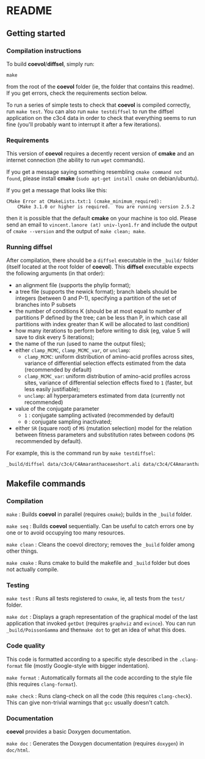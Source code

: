 # README #

## Getting started ##

### Compilation instructions ###
To build __coevol__/__diffsel__, simply run:

`make`

from the root of the __coevol__ folder (ie, the folder that contains this readme).
If you get errors, check the requirements section below.

To run a series of simple tests to check that __coevol__ is compiled correctly, run `make test`.
You can also run `make testdiffsel` to run the diffsel application on the c3c4 data in order to
check that everything seems to run fine (you'll probably want to interrupt it after a few iterations).


### Requirements ###
This version of __coevol__ requires a decently recent version of __cmake__ and an internet connection (the ability to run `wget` commands).

If you get a message saying something resembling `cmake command not found`, please install __cmake__ (`sudo apt-get install cmake` on debian/ubuntu).

If you get a message that looks like this:

```
CMake Error at CMakeLists.txt:1 (cmake_minimum_required):
    CMake 3.1.0 or higher is required.  You are running version 2.5.2
```
    
then it is possible that the default __cmake__ on your machine is too old. Please send an email to `vincent.lanore (at) univ-lyon1.fr`
and include the output of `cmake --version` and the output of `make clean; make`.


### Running diffsel ###
After compilation, there should be a `diffsel` executable in the `_build/` folder (itself located at the root folder of __coevol__).
This __diffsel__ executable expects the following arguments (in that order):
* an alignment file (supports the phylip format);
* a tree file (supports the newick format); branch labels should be integers (between 0 and P-1), specifying a partition of the set of branches into P subsets
* the number of conditions K (should be at most equal to number of partitions P defined by the tree; can be less than P, in which case all partitions with index greater than K will be allocated to last condition)
* how many iterations to perform before writing to disk (eg, value 5 will save to disk every 5 iterations);
* the name of the run (used to name the output files);
* either `clamp_MCMC`, `clamp_MCMC_var`, or `unclamp`:
	* `clamp_MCMC`: uniform distribution of amino-acid profiles across sites, variance of differential selection effects  estimated from the data (recommended by default) 
	* `clamp_MCMC_var`: uniform distribution of amino-acid profiles across sites, variance of differential selection effects fixed to `1` (faster, but less easily justifiable);	
	* `unclamp`: all hyperparameters estimated from data (currently not recommended)
* value of the conjugate parameter 
	* `1` : conjugate sampling activated (recommended by default)
	* `0` : conjugate sampling inactivated;
* either `SR` (square root) of `MS` (mutation selection) model for the relation between fitness parameters and substitution rates between codons (`MS` recommended by default).

For example, this is the command run by `make testdiffsel`:

```bash
_build/diffsel data/c3c4/C4Amaranthaceaeshort.ali data/c3c4/C4Amaranthaceae.tree 3 5 tmp_diffsel_result clamp_MCMC 1 MS
```


## Makefile commands ##

### Compilation ###
`make`
: Builds __coevol__ in parallel (requires `cmake`); builds in the `_build` folder.

`make seq`
: Builds __coevol__ sequentially. Can be useful to catch errors one by one or to avoid occupying too many resources.

`make clean`
: Cleans the coevol directory; removes the `_build` folder among other things.

`make cmake`
: Runs cmake to build the makefile and `_build` folder but does not actually compile.


### Testing ###
`make test`
: Runs all tests registered to `cmake`, ie, all tests from the `test/` folder.

`make dot`
: Displays a graph representation of the graphical model of the last application that invoked `getDot` (requires `graphviz` and `evince`). You can run `_build/PoissonGamma` and then`make dot` to get an idea of what this does.


### Code quality ###
This code is formatted according to a specific style described in the `.clang-format` file (mostly Google-style with bigger indentation).

`make format`
: Automatically formats all the code according to the style file (this requires `clang-format`).

`make check`
: Runs clang-check on all the code (this requires `clang-check`). This can give non-trivial warnings that `gcc` usually doesn't catch.


### Documentation ###
__coevol__ provides a basic Doxygen documentation.

`make doc`
: Generates the Doxygen documentation (requires `doxygen`) in `doc/html`.
